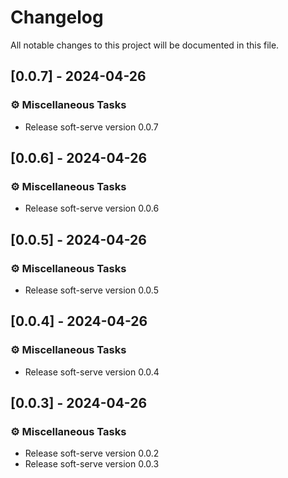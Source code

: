 # Changelog

All notable changes to this project will be documented in this file.

## [0.0.7] - 2024-04-26

### ⚙️ Miscellaneous Tasks

- Release soft-serve version 0.0.7

## [0.0.6] - 2024-04-26

### ⚙️ Miscellaneous Tasks

- Release soft-serve version 0.0.6

## [0.0.5] - 2024-04-26

### ⚙️ Miscellaneous Tasks

- Release soft-serve version 0.0.5

## [0.0.4] - 2024-04-26

### ⚙️ Miscellaneous Tasks

- Release soft-serve version 0.0.4

## [0.0.3] - 2024-04-26

### ⚙️ Miscellaneous Tasks

- Release soft-serve version 0.0.2
- Release soft-serve version 0.0.3

<!-- generated by git-cliff -->
